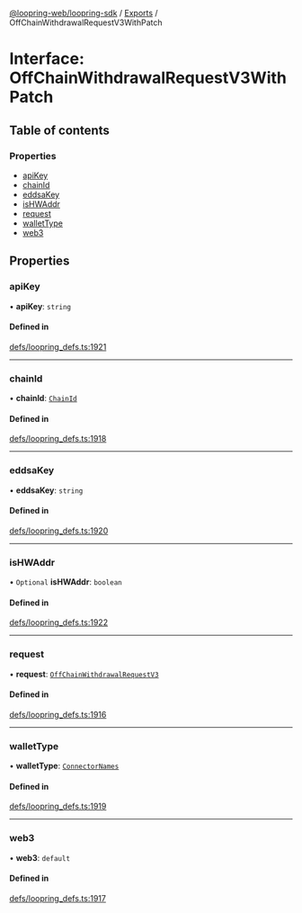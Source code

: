[@loopring-web/loopring-sdk](../README.md) / [Exports](../modules.md) / OffChainWithdrawalRequestV3WithPatch

# Interface: OffChainWithdrawalRequestV3WithPatch

## Table of contents

### Properties

- [apiKey](OffChainWithdrawalRequestV3WithPatch.md#apikey)
- [chainId](OffChainWithdrawalRequestV3WithPatch.md#chainid)
- [eddsaKey](OffChainWithdrawalRequestV3WithPatch.md#eddsakey)
- [isHWAddr](OffChainWithdrawalRequestV3WithPatch.md#ishwaddr)
- [request](OffChainWithdrawalRequestV3WithPatch.md#request)
- [walletType](OffChainWithdrawalRequestV3WithPatch.md#wallettype)
- [web3](OffChainWithdrawalRequestV3WithPatch.md#web3)

## Properties

### apiKey

• **apiKey**: `string`

#### Defined in

[defs/loopring_defs.ts:1921](https://github.com/Loopring/loopring_sdk/blob/538bd47/src/defs/loopring_defs.ts#L1921)

___

### chainId

• **chainId**: [`ChainId`](../enums/ChainId.md)

#### Defined in

[defs/loopring_defs.ts:1918](https://github.com/Loopring/loopring_sdk/blob/538bd47/src/defs/loopring_defs.ts#L1918)

___

### eddsaKey

• **eddsaKey**: `string`

#### Defined in

[defs/loopring_defs.ts:1920](https://github.com/Loopring/loopring_sdk/blob/538bd47/src/defs/loopring_defs.ts#L1920)

___

### isHWAddr

• `Optional` **isHWAddr**: `boolean`

#### Defined in

[defs/loopring_defs.ts:1922](https://github.com/Loopring/loopring_sdk/blob/538bd47/src/defs/loopring_defs.ts#L1922)

___

### request

• **request**: [`OffChainWithdrawalRequestV3`](OffChainWithdrawalRequestV3.md)

#### Defined in

[defs/loopring_defs.ts:1916](https://github.com/Loopring/loopring_sdk/blob/538bd47/src/defs/loopring_defs.ts#L1916)

___

### walletType

• **walletType**: [`ConnectorNames`](../enums/ConnectorNames.md)

#### Defined in

[defs/loopring_defs.ts:1919](https://github.com/Loopring/loopring_sdk/blob/538bd47/src/defs/loopring_defs.ts#L1919)

___

### web3

• **web3**: `default`

#### Defined in

[defs/loopring_defs.ts:1917](https://github.com/Loopring/loopring_sdk/blob/538bd47/src/defs/loopring_defs.ts#L1917)
